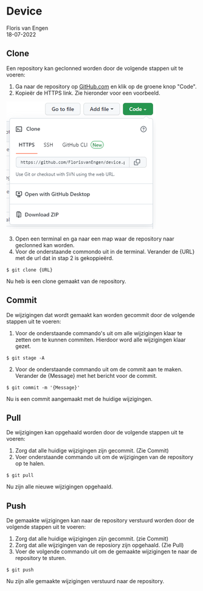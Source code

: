 # Device

Floris van Engen <br/>
18-07-2022

## Clone

Een repository kan geclonned worden door de volgende stappen uit te voeren:

1. Ga naar de repository op [GitHub.com](https://github.com/FlorisvanEngen/device) en klik op de groene knop "Code".
2. Kopieër de HTTPS link. Zie hieronder voor een voorbeeld.

![Clone voorbeeld](/readme/git-clone.PNG)

3. Open een terminal en ga naar een map waar de repository naar geclonned kan worden.
4. Voor de onderstaande commondo uit in de terminal. Verander de {URL} met de url dat in stap 2 is gekoppieërd.

```text
$ git clone {URL}
```

Nu heb is een clone gemaakt van de repository.

## Commit

De wijzigingen dat wordt gemaakt kan worden gecommit door de volgende stappen uit te voeren:

1. Voor de onderstaande commando's uit om alle wijzigingen klaar te zetten om te kunnen commiten. Hierdoor word alle
   wijzigingen klaar gezet.

```text
$ git stage -A
```

2. Voor de onderstaande commando uit om de commit aan te maken. Verander de {Message} met het bericht voor de commit.

```text
$ git commit -m '{Message}'
```

Nu is een commit aangemaakt met de huidige wijzigingen.

## Pull

De wijzigingen kan opgehaald worden door de volgende stappen uit te voeren:

1. Zorg dat alle huidige wijzigingen zijn gecommit. (Zie Commit)
2. Voer onderstaande commando uit om de wijzigingen van de repository op te halen.

```text
$ git pull
```

Nu zijn alle nieuwe wijzigingen opgehaald.

## Push

De gemaakte wijzigingen kan naar de repository verstuurd worden door de volgende stappen uit te voeren:

1. Zorg dat alle huidige wijzigingen zijn gecommit. (zie Commit)
2. Zorg dat alle wijzigingen van de reposiory zijn opgehaald. (Zie Pull)
3. Voer de volgende commando uit om de gemaakte wijzigingen te naar de repository te sturen.

```textmate
$ git push 
```

Nu zijn alle gemaakte wijzigingen verstuurd naar de repository. 
